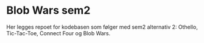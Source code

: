 # Blob Wars sem2

Her legges repoet for kodebasen som følger med sem2 alternativ 2: Othello, Tic-Tac-Toe, Connect Four og Blob Wars.
